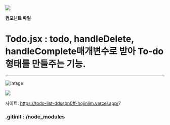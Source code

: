 <img src="https://capsule-render.vercel.app/api?type=waving&color=auto&height=200&section=header&text=[todo-list]&fontSize=90" /> 

**컴포넌트 파일**
# Todo.jsx : todo, handleDelete, handleComplete매개변수로 받아 To-do 형태를 만들주는 기능.

***
![image](https://github.com/HojinLim/todo-list/assets/69897998/ae5d56bf-d228-415a-85d4-0820613051cf)

 <img src="https://img.shields.io/badge/React-61DAFB?style=for-the-badge&logo=React&logoColor=white"/>

사이트: https://todo-list-ddssbn0ff-hojinlim.vercel.app/?


### .gitinit  : /node_modules

